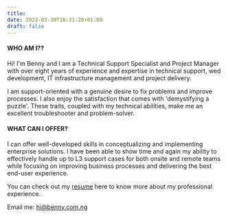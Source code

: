 ```yaml
---
title: 
date: 2022-03-30T16:31:28+01:00
draft: false
---
```


#### WHO AM I??

Hi! I'm Benny and I am a Technical Support Specialist and Project Manager with over eight years of experience and expertise in technical support, wed development, IT infrastructure management and project delivery.

I am support-oriented with a genuine desire to fix problems and improve processes. I also enjoy the satisfaction that comes with 'demystifying a puzzle'. These traits, coupled with my technical abilities, make me an excellent troubleshooter and problem-solver.

#### WHAT CAN I OFFER?

I can offer well-developed skills in conceptualizing and implementing enterprise solutions. I have been able to show time and again my ability to effectively handle up to L3 support cases for both onsite and remote teams while focusing on improving business processes and delivering the best end-user experience. 

<!-- #### WHAT DO I *CURRENTLY* SEEK?

I desire to pivot a little from supporting end-users and on-prem infrastructure to building on my experience implementing, optimizing and supporting cloud-based infrastructure, products and solutions. If members of your team can work from anywhere in the world, I would like to be part of your team. I am open to Technical Support Engineer | Infrastructure Engineer | Cloud/DevOps Engineer roles in the EMEA zone. I am also open to discussing offers that come with relocation packages. -->


You can check out my [resume](https://resume.benny.com.ng) here to know more about my professional experience.

Email me: hi@benny.com.ng
